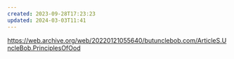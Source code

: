 ```yaml
---
created: 2023-09-28T17:23:23
updated: 2024-03-03T11:41
---
```

https://web.archive.org/web/20220121055640/butunclebob.com/ArticleS.UncleBob.PrinciplesOfOod
